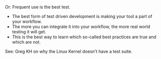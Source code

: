 Or: Frequent use is the best test.

- The best form of test driven development is making your tool a part of your workflow.
- The more you can integrate it into your workflow, the more real world testing it will get.
- This is the best way to learn which so-called best practices are true and which are not.

See: Greg KH on why the Linux Kernel doesn't have a test suite.
